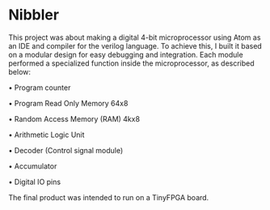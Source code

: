 # Nibbler
This project was about making a digital 4-bit microprocessor using Atom as an IDE and compiler for the verilog language.
To achieve this, I built it based on a modular design for easy debugging and integration.
Each module performed a specialized function inside the microprocessor, as described below:

•	Program counter 

•	Program Read Only Memory 64x8

•	Random Access Memory (RAM) 4kx8

•	Arithmetic Logic Unit

•	Decoder (Control signal module)

•	Accumulator

•	Digital IO pins

The final product was intended to run on a TinyFPGA board.
